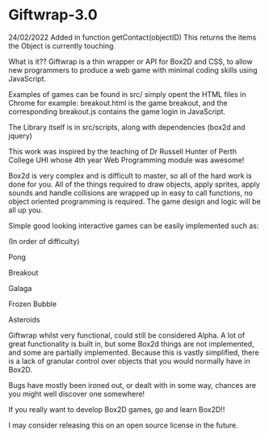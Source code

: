 # Giftwrap-3.0

24/02/2022
Added in function getContact(objectID)
This returns the items the Object is currently touching.

What is it??
Giftwrap is a thin wrapper or API for Box2D and CSS, to allow new programmers to produce a web
game with minimal coding skills using JavaScript.

Examples of games can be found in src/ simply opent the HTML files in Chrome for example: breakout.html is the game breakout, and the corresponding breakout.js contains the game login in JavaScript.

The Library itself is in src/scripts, along with dependencies (box2d and jquery)

This work was inspired by the teaching of Dr Russell Hunter of Perth College UHI whose 4th year
Web Programming module was awesome!

Box2d is very complex and is difficult to master, so all of the hard work is done for you.
All of the things required to draw objects, apply sprites, apply sounds and handle collisions are
wrapped up in easy to call functions, no object oriented programming is required.
The game design and logic will be all up you.

Simple good looking interactive games can be easily implemented such as:

(In order of difficulty)

Pong

Breakout

Galaga

Frozen Bubble

Asteroids

Giftwrap whilst very functional, could still be considered Alpha. A lot of great functionality is built in,
but some Box2d things are not implemented, and some are partially implemented.
Because this is vastly simplified, there is a lack of granular control over objects that you would
normally have in Box2D.

Bugs have mostly been ironed out, or dealt with in some way, chances are you might well discover
one somewhere!

If you really want to develop Box2D games, go and learn Box2D!!

I may consider releasing this on an open source license in the future.
